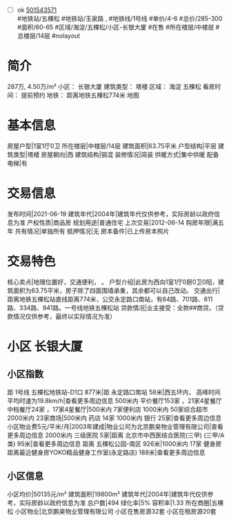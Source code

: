 - [ ] ok [501543571](https://bj.5i5j.com/ershoufang/501543571.html)  
 #地铁站/五棵松 #地铁站/玉泉路 ,  #地铁线/1号线
#单价/4-6 #总价/285-300 #面积/60-65   #区域/海淀/五棵松/小区-长银大厦 #在售 #所在楼层/中楼层 #总楼层/14层 #nolayout 
# 简介 
 287万,  4.50万/m² 
小区： 长银大厦
建筑类型： 塔楼
区域： 海淀 五棵松
看房时间： 提前预约
地铁： 距离地铁五棵松774米 地图
# 基本信息 
 房屋户型|1室1厅0卫
所在楼层|中楼层/14层
建筑面积|63.75平米
户型结构|平层
建筑类型|塔楼
房屋朝向|西
建筑结构|钢混
装修情况|简装
供暖方式|集中供暖
配备电梯|有
# 交易信息 
 发布时间|2021-06-19
建筑年代|2004年|建筑年代仅供参考，实际房龄以政府信息为准
产权性质|商品房
规划用途|普通住宅
上次交易|2012-06-14
购房年限|满五年
共有情况|单独所有
抵押情况|无
房本备件|已上传房本照片
# 交易特色 
 核心卖点|地理位置好，交通便利，   。
户型介绍|此房为西向1室1厅0厨0卫0阳，建筑面积为63.75平米，房子除了四面围墙承重，其余都可以自己改动。
交通出行|距离地铁五棵松站直线距离774米，公交永定路口南站，有64路、701路、611路、334路、941路。一号线地铁五棵松站
贷款情况|业主接受：全款##商贷。（贷款情况仅供参考，最终以实际情况为准）
# 小区 长银大厦
## 小区指数 
 距 1号线 五棵松地铁站-D1口 877米|距 永定路口南站 58米|西五环内， 高峰时间平均时速为19.8km/h|查看更多周边信息
500米内 平价餐厅153家 ，21家4星餐厅
中档餐厅24家 ，17家4星餐厅|500米内 7家便利店
1000米内 50家综合超市
2000米内 23家商场|500米内 药店 14家
1000米内 银行 25家|查看更多周边信息
小区物业费5元/平米/月|2003年建成|物业公司为北京鹏昊物业管理有限公司|查看更多周边信息
2000米内 三级医院 5家|距离 北京市中西医结合医院(三甲) (三甲/A类) 95米|查看更多周边信息
距离 五棵松公园-南区 926米|1000米内 17家 健身房
距离最近健身房YOKO精品健身工作室(永定路店) 188米|查看更多周边信息
## 小区信息 
 小区均价|50135元/m²
建筑面积|19800m²
建筑年代|2004年|建筑年代仅供参考，实际房龄以政府信息为准
总户数|494
绿化率|5%
容积率|1.33
所在商圈|五棵松
小区物业|北京鹏昊物业管理有限公司
小区在售房源32套
小区在租房源20套
